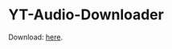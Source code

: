 # YT-Audio-Downloader

Download: [here](https://github.com/Ioannis400/YT-Audio-Downloader/releases).
